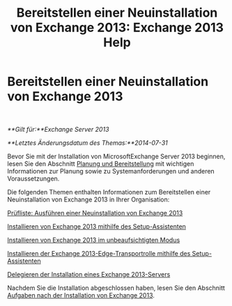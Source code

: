 ﻿---
title: 'Bereitstellen einer Neuinstallation von Exchange 2013: Exchange 2013 Help'
TOCTitle: Bereitstellen einer Neuinstallation von Exchange 2013
ms:assetid: 681835cf-79fe-4aa7-8a28-4a39944d0efc
ms:mtpsurl: https://technet.microsoft.com/de-de/library/Aa998619(v=EXCHG.150)
ms:contentKeyID: 50475874
ms.date: 04/24/2018
mtps_version: v=EXCHG.150
ms.translationtype: HT
---

# Bereitstellen einer Neuinstallation von Exchange 2013

 

_**Gilt für:**Exchange Server 2013_

_**Letztes Änderungsdatum des Themas:**2014-07-31_

Bevor Sie mit der Installation von MicrosoftExchange Server 2013 beginnen, lesen Sie den Abschnitt [Planung und Bereitstellung](planning-and-deployment-for-exchange-2013-installation-instructions.md) mit wichtigen Informationen zur Planung sowie zu Systemanforderungen und anderen Voraussetzungen.

Die folgenden Themen enthalten Informationen zum Bereitstellen einer Neuinstallation von Exchange 2013 in Ihrer Organisation:

[Prüfliste: Ausführen einer Neuinstallation von Exchange 2013](checklist-perform-a-new-installation-of-exchange-2013-exchange-2013-help.md)

[Installieren von Exchange 2013 mithilfe des Setup-Assistenten](install-exchange-2013-using-the-setup-wizard-exchange-2013-help.md)

[Installieren von Exchange 2013 im unbeaufsichtigten Modus](install-exchange-2013-using-unattended-mode-exchange-2013-help.md)

[Installieren der Exchange 2013-Edge-Transportrolle mithilfe des Setup-Assistenten](install-the-exchange-2013-edge-transport-role-using-the-setup-wizard-exchange-2013-help.md)

[Delegieren der Installation eines Exchange 2013-Servers](delegate-the-installation-of-an-exchange-2013-server-exchange-2013-help.md)

Nachdem Sie die Installation abgeschlossen haben, lesen Sie den Abschnitt [Aufgaben nach der Installation von Exchange 2013](exchange-2013-post-installation-tasks-exchange-2013-help.md).


